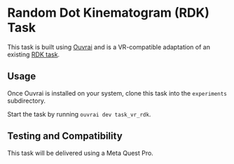 # Random Dot Kinematogram (RDK) Task

This task is built using [Ouvrai](https://github.com/EvanCesanek/Ouvrai) and is a VR-compatible adaptation of an existing [RDK task](https://github.com/Brain-Development-and-Disorders-Lab/task_rdk).

## Usage

Once Ouvrai is installed on your system, clone this task into the `experiments` subdirectory.

Start the task by running `ouvrai dev task_vr_rdk`.

## Testing and Compatibility

This task will be delivered using a Meta Quest Pro.
